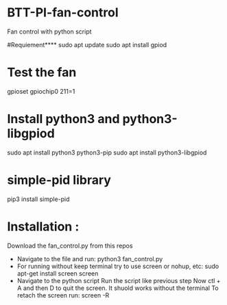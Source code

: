 # BTT-PI-fan-control
Fan control with python script

#Requiement****
sudo apt update
sudo apt install gpiod

# Test the fan
gpioset gpiochip0 211=1

# Install python3 and python3-libgpiod
sudo apt install python3 python3-pip
sudo apt install python3-libgpiod

# simple-pid library
pip3 install simple-pid

# Installation :
Download the fan_control.py from this repos
- Navigate to the file and run: python3 fan_control.py
- For running without keep terminal try to use screen or nohup, etc:
sudo apt-get install screen
screen
- Navigate to the python script
Run the script like previous step
Now ctl + A and then D to quit the screen. It shuold works without the terminal
To retach the screen run: screen -R



